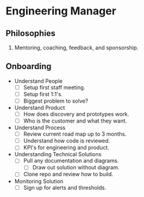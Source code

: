 # Engineering Manager

## Philosophies
1. Mentoring, coaching, feedback, and sponsorship.

## Onboarding
* Understand People
  - [ ] Setup first staff meeting.
  - [ ] Setup first 1:1's.
  - [ ] Biggest problem to solve?
* Understand Product
  - [ ] How does discovery and prototypes work.
  - [ ] Who is the customer and what they want.
* Understand Process
  - [ ] Review current road map up to 3 months.
  - [ ] Understand how code is reviewed.
  - [ ] KPI's for engineering and product.
* Understanding Technical Solutions
  - [ ] Pull any documentation and diagrams.
    - [ ] Draw out solution without diagram.
  - [ ] Clone repo and review how to build.
* Monitoring Solution
  - [ ] Sign up for alerts and thresholds.
